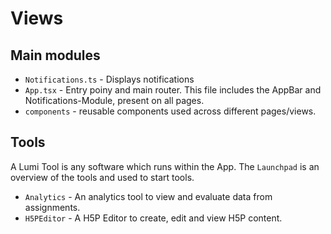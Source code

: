 # Views

## Main modules

* `Notifications.ts` - Displays notifications
* `App.tsx` - Entry poiny and main router. This file includes the AppBar and Notifications-Module, present on all pages.
* `components` - reusable components used across different pages/views.

## Tools

A Lumi Tool is any software which runs within the App. The `Launchpad` is an overview of the tools and used to start tools.

* `Analytics` - An analytics tool to view and evaluate data from assignments.
* `H5PEditor` - A H5P Editor to create, edit and view H5P content.

